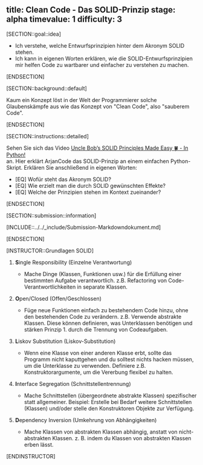 title: Clean Code - Das SOLID-Prinzip
stage: alpha
timevalue: 1
difficulty: 3
---
[SECTION::goal::idea]

- Ich verstehe, welche Entwurfsprinzipien hinter dem Akronym SOLID stehen.
- Ich kann in eigenen Worten erklären, wie die SOLID-Entwurfsprinzipien mir helfen Code zu wartbarer und einfacher zu 
  verstehen zu machen.

[ENDSECTION]

[SECTION::background::default]

Kaum ein Konzept löst in der Welt der Programmierer solche Glaubenskämpfe aus wie das Konzept von "Clean Code", also
"sauberem Code". 

[ENDSECTION]

[SECTION::instructions::detailed]

Sehen Sie sich das Video 
[Uncle Bob’s SOLID Principles Made Easy 🍀 - In Python!](https://www.youtube.com/watch?v=pTB30aXS77U)  
an.
Hier erklärt ArjanCode das SOLID-Prinzip an einem einfachen Python-Skript.
Erklären Sie anschließend in eigenen Worten:

- [EQ] Wofür steht das Akronym SOLID?
- [EQ] Wie erzielt man die durch SOLID gewünschten Effekte?
- [EQ] Welche der Prinzipien stehen im Kontext zueinander?

[ENDSECTION]

[SECTION::submission::information]

[INCLUDE::../../_include/Submission-Markdowndokument.md]

[ENDSECTION]

[INSTRUCTOR::Grundlagen SOLID]

1. **S**ingle Responsibility (Einzelne Verantwortung)
    - Mache Dinge (Klassen, Funktionen usw.) für die Erfüllung einer bestimmten Aufgabe verantwortlich.
      z.B. Refactoring von Code-Verantwortlichkeiten in separate Klassen.

2. **O**pen/Closed (Offen/Geschlossen)
    - Füge neue Funktionen einfach zu bestehendem Code hinzu, ohne den bestehenden Code zu verändern.
      z.B. Verwende abstrakte Klassen. 
      Diese können definieren, was Unterklassen benötigen und stärken Prinzip 1. durch die 
      Trennung von Codeaufgaben. 

3. **L**iskov Substitution (Liskov-Substitution)
    - Wenn eine Klasse von einer anderen Klasse erbt, 
      sollte das Programm nicht kaputtgehen und du solltest nichts hacken müssen, um die 
      Unterklasse zu verwenden. 
      Definiere z.B. Konstruktorargumente, um die Vererbung flexibel zu halten.

4. **I**nterface Segregation (Schnittstellentrennung)
    - Mache Schnittstellen (übergeordnete abstrakte Klassen) spezifischer statt allgemeiner.
      Beispiel: Erstelle bei Bedarf weitere Schnittstellen (Klassen) und/oder stelle den 
      Konstruktoren Objekte zur Verfügung.

5. **D**ependency Inversion (Umkehrung von Abhängigkeiten)
    - Mache Klassen von abstrakten Klassen abhängig, anstatt von nicht-abstrakten Klassen.
      z. B. indem du Klassen von abstrakten Klassen erben lässt.

[ENDINSTRUCTOR]
